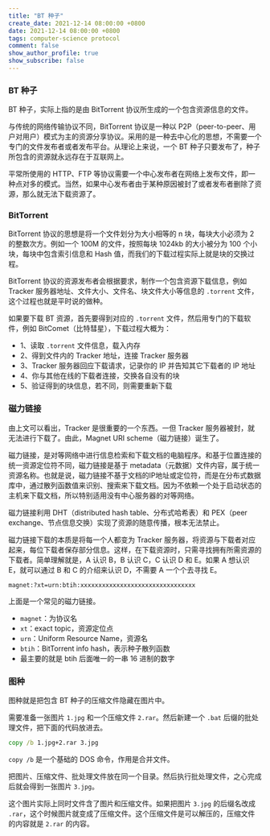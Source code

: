 ```yaml
---
title: "BT 种子"
create_date: 2021-12-14 08:00:00 +0800
date: 2021-12-14 08:00:00 +0800
tags: computer-science protocol
comment: false
show_author_profile: true
show_subscribe: false
---
```


### BT 种子

BT 种子，实际上指的是由 BitTorrent 协议所生成的一个包含资源信息的文件。

与传统的网络传输协议不同，BitTorrent 协议是一种以 P2P（peer-to-peer、用户对用户）模式为主的资源分享协议。采用的是一种去中心化的思想，不需要一个专门的文件发布者或者发布平台。从理论上来说，一个 BT 种子只要发布了，种子所包含的资源就永远存在于互联网上。

平常所使用的 HTTP、FTP 等协议需要一个中心发布者在网络上发布文件，即一种点对多的模式。当然，如果中心发布者由于某种原因被封了或者发布者删除了资源，那么就无法下载资源了。

### BitTorrent

BitTorrent 协议的思想是将一个文件划分为大小相等的 n 块，每块大小必须为 2 的整数次方。例如一个 100M 的文件，按照每块 1024kb 的大小被分为 100 个小块，每块中包含索引信息和 Hash 值，而我们的下载过程实际上就是块的交换过程。

BitTorrent 协议的资源发布者会根据要求，制作一个包含资源下载信息，例如 Tracker 服务器地址、文件大小、文件名、块文件大小等信息的 `.torrent` 文件，这个过程也就是平时说的做种。

如果要下载 BT 资源，首先要得到对应的 `.torrent` 文件，然后用专门的下载软件，例如 BitComet（比特彗星），下载过程大概为：

- 1、读取 `.torrent` 文件信息，载入内存
- 2、得到文件内的 Tracker 地址，连接 Tracker 服务器
- 3、Tracker 服务器回应下载请求，记录你的 IP 并告知其它下载者的 IP 地址
- 4、你与其他在线的下载者连接，交换各自没有的块
- 5、验证得到的块信息，若不同，则需要重新下载

### 磁力链接

由上文可以看出，Tracker 是很重要的一个东西。一但 Tracker 服务器被封，就无法进行下载了。由此，Magnet URI scheme（磁力链接）诞生了。

磁力链接，是对等网络中进行信息检索和下载文档的电脑程序。和基于位置连接的统一资源定位符不同，磁力链接是基于 metadata（元数据）文件内容，属于统一资源名称。也就是说，磁力链接不基于文档的IP地址或定位符，而是在分布式数据库中，通过散列函数值来识别、搜索来下载文档。因为不依赖一个处于启动状态的主机来下载文档，所以特别适用没有中心服务器的对等网络。

磁力链接利用 DHT（distributed hash table、分布式哈希表）和 PEX（peer exchange、节点信息交换）实现了资源的随意传播，根本无法禁止。

磁力链接下载的本质是将每一个人都变为 Tracker 服务器，将资源与下载者对应起来，每位下载者保存部分信息。这样，在下载资源时，只需寻找拥有所需资源的下载者。简单理解就是，A 认识 B，B 认识 C，C 认识 D 和 E。如果 A 想认识 E，就可以通过 B 和 C 的介绍来认识 D，不需要 A 一个个去寻找 E。

```
magnet:?xt=urn:btih:xxxxxxxxxxxxxxxxxxxxxxxxxxxxxxxx
```

上面是一个常见的磁力链接。

- `magnet`：为协议名
- `xt`：exact topic，资源定位点
- `urn`：Uniform Resource Name，资源名
- `btih`：BitTorrent info hash，表示种子散列函数
- 最主要的就是 btih 后面唯一的一串 16 进制的数字

### 图种

图种就是把包含 BT 种子的压缩文件隐藏在图片中。

需要准备一张图片 `1.jpg` 和一个压缩文件 `2.rar`。然后新建一个 `.bat` 后缀的批处理文件，把下面的代码放进去。

```bat
copy /b 1.jpg+2.rar 3.jpg
```

`copy /b` 是一个基础的 DOS 命令，作用是合并文件。

把图片、压缩文件、批处理文件放在同一个目录。然后执行批处理文件，之心完成后就会得到一张图片 `3.jpg`。

这个图片实际上同时文件含了图片和压缩文件。如果把图片 `3.jpg` 的后缀名改成 `.rar`，这个时候图片就变成了压缩文件。这个压缩文件是可以解压的，压缩文件的内容就是 `2.rar` 的内容。
